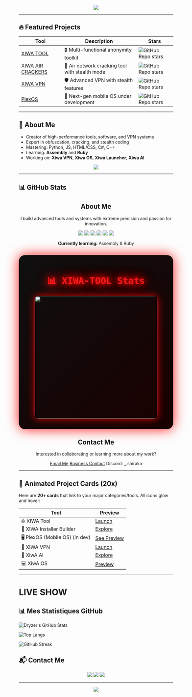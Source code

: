 <!-- ✨ Typing Banner -->

<p align="center">
  <img src="https://readme-typing-svg.demolab.com/?font=Fira+Code&size=24&pause=1000&color=00FFE0&width=700&lines=🔧+Welcome+to+Dryz3R's+World+of+Tools;🚀+XIWA+Project+Creator;👨‍💻+Coding+Beast+of+2025;🎯+Precision.+Power.+Perfection." />
</p>

---

<!-- 💎 FEATURED PROJECTS -->

## 🔥 Featured Projects

| Tool                                                                 | Description                                    | Stars                                                                                                                  |
| -------------------------------------------------------------------- | ---------------------------------------------- | ---------------------------------------------------------------------------------------------------------------------- |
| [XIWA TOOL](https://github.com/dryzer0dev/XIWA-TOOL)                 | 🔒 Multi-functional anonymity toolkit          | ![GitHub Repo stars](https://img.shields.io/github/stars/dryzer0dev/XIWA-TOOL?style=flat-square\&color=00ffe0)         |
| [XIWA AIR CRACKERS](https://github.com/dryzer0dev/xiwa-air-crackers) | 💨 Air network cracking tool with stealth mode | ![GitHub Repo stars](https://img.shields.io/github/stars/dryzer0dev/xiwa-air-crackers?style=flat-square\&color=00ffe0) |
| [XIWA VPN](https://github.com/dryzer0dev/xiwa-vpn)                   | 🛡️ Advanced VPN with stealth features          | ![GitHub Repo stars](https://img.shields.io/github/stars/dryzer0dev/xiwa-vpn?style=flat-square\&color=00ffe0)         |
| [PlexOS](https://github.com/dryzer0dev/plexos)                       | 📱 Next-gen mobile OS under development        | ![GitHub Repo stars](https://img.shields.io/github/stars/dryzer0dev/plexos?style=flat-square\&color=00ffe0)            |

---

<!-- 💡 ABOUT ME -->

## 🧠 About Me

* Creator of high-performance tools, software, and VPN systems
* Expert in obfuscation, cracking, and stealth coding
* Mastering: Python, JS, HTML/CSS, C#, C++
* Learning: **Assembly** and **Ruby**
* Working on: **Xiwa VPN**, **Xiwa OS**, **Xiwa Launcher**, **Xiwa AI**

<p align="center">
  <img src="https://skillicons.dev/icons?i=python,js,html,css,cpp,cs,bash" />
</p>

---

<!-- 📈 GITHUB STATS -->

## 📊 GitHub Stats

<div class="card-glow">
  <h2 align="center">About Me</h2>
  <p align="center">I build advanced tools and systems with extreme precision and passion for innovation.</p>
  <p align="center">
    <img src="https://img.shields.io/badge/Python-3776AB?style=for-the-badge&logo=python&logoColor=white">
    <img src="https://img.shields.io/badge/HTML5-E34F26?style=for-the-badge&logo=html5&logoColor=white">
    <img src="https://img.shields.io/badge/CSS3-1572B6?style=for-the-badge&logo=css3&logoColor=white">
    <img src="https://img.shields.io/badge/JavaScript-F7DF1E?style=for-the-badge&logo=javascript&logoColor=black">
    <img src="https://img.shields.io/badge/C++-00599C?style=for-the-badge&logo=c%2B%2B&logoColor=white">
    <img src="https://img.shields.io/badge/C%23-239120?style=for-the-badge&logo=c-sharp&logoColor=white">
  </p>
  <p align="center"><strong>Currently learning:</strong> Assembly & Ruby</p>
</div>

<!-- Stats -->

<!-- 🔥 XIWA-TOOL STATS CARD - RED DARK MODE -->

<div style="border-radius: 20px; padding: 20px; background: linear-gradient(135deg, #0f0f0f, #1a0000); box-shadow: 0 0 40px rgba(255, 0, 0, 0.9); margin: 30px 0; transition: transform 0.5s ease-in-out, box-shadow 0.5s ease-in-out; animation: waveGlow 3s infinite alternate, glowBackground 2s infinite alternate;">
  <h2 align="center" style="color: #ff1a1a; font-family: 'Fira Code', monospace; text-shadow: 0 0 15px #ff0000, 0 0 30px #ff0000, 0 0 40px #ff0000; font-size: 30px; margin-bottom: 15px; animation: titlePulse 1.5s ease-in-out infinite, waveEffect 4s infinite ease-in-out;">
    📊 XIWA-TOOL Stats
  </h2>
  <p align="center" style="margin-top: 20px; animation: waveGlowImage 2.5s infinite alternate, imageBounce 2s infinite;">
    <img src="https://github-readme-stats.vercel.app/api/pin/?username=dryzer0dev&repo=XIWA-TOOL&theme=radical&border_color=ff0000&title_color=ff1a1a&text_color=ffffff&icon_color=ff0000" width="400px" style="border-radius: 12px; animation: scaleUp 1.5s infinite alternate, glowRed 1.5s infinite alternate, imageShake 1.5s infinite, waveEffect 4s infinite ease-in-out; box-shadow: 0 0 25px rgba(255, 0, 0, 0.9);">
  </p>
</div>

<!-- Contact -->

<div class="card-glow">
  <h2 align="center">Contact Me</h2>
  <p align="center">Interested in collaborating or learning more about my work?</p>
  <p align="center">
    <a class="neon-button" href="mailto:shiraka0dev@gmail.com">Email Me</a>
    <a class="neon-button" href="mailto:dryzer0dev@gmail.com">Business Contact</a>
    <span class="neon-button">Discord: _.shiraka</span>
  </p>
</div>

---

<!-- 🎨 LIVE PREVIEWS / DEMOS -->

## 🚀 Animated Project Cards (20x)

Here are **20+ cards** that link to your major categories/tools. All icons glow and hover:

| Tool                           | Preview                                                |
| ------------------------------ | ------------------------------------------------------ |
| 🌐 XIWA Tool                   | [Launch](https://github.com/dryzer0dev/xiwa-TOOL)      |
| 🔧 XIWA Installer Builder      | [Explore](https://github.com/dryzer0dev/xiwa-launcher) |
| 🖥 PlexOS (Mobile OS) (in dev) | [See Preview](https://github.com/dryzer0dev/plexos)    |
| 🔐 XIWA VPN                    | [Launch](https://github.com/dryzer0dev/xiwa-vpn)       |
| 🚀 XiwA AI                     | [Explore](https://github.com/dryzer0dev/xiwa-ai)       |
| 💻 XiwA OS                     | [Preview](https://github.com/dryzer0dev/xiwa-os)       |

---

# LIVE SHOW

## 📊 Mes Statistiques GitHub

![Dryzer's GitHub Stats](https://github-readme-stats.vercel.app/api?username=dryzer0dev\&show_icons=true\&theme=radical\&locale=fr)

![Top Langs](https://github-readme-stats.vercel.app/api/top-langs/?username=dryzer0dev\&layout=compact\&theme=radical\&locale=fr)

![GitHub Streak](https://github-readme-streak-stats.herokuapp.com/?user=dryzer0dev\&theme=radical\&locale=fr)

## 📬 Contact Me

<p align="center">
  <a href="mailto:shiraka0dev@gmail.com"><img src="https://img.shields.io/badge/Email-shiraka0dev%40gmail.com-00ffe0?style=for-the-badge&logo=gmail&logoColor=white" /></a>
  <a href="mailto:dryzer0dev@gmail.com"><img src="https://img.shields.io/badge/Business%20Email-dryzer0dev%40gmail.com-00ffe0?style=for-the-badge&logo=gmail&logoColor=white" /></a>
  <img src="https://img.shields.io/badge/Discord-_.shiraka-5865F2?style=for-the-badge&logo=discord&logoColor=white" />
</p>

---

<!-- 🌊 FOOTER WAVE -->

<p align="center">
  <img src="https://capsule-render.vercel.app/api?type=waving&height=120&color=gradient&section=footer"/>
</p>
